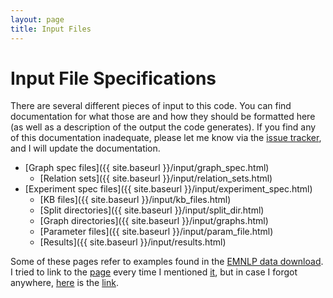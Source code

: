 ```yaml
---
layout: page
title: Input Files
---
```

# Input File Specifications

There are several different pieces of input to this code.  You can find
documentation for what those are and how they should be formatted here (as well
as a description of the output the code generates).  If you find any of this
documentation inadequate, please let me know via the [issue
tracker](https://github.com/matt-gardner/pra/issues), and I will update the
documentation.

* [Graph spec files]({{ site.baseurl }}/input/graph_spec.html)
    * [Relation sets]({{ site.baseurl }}/input/relation_sets.html)
* [Experiment spec files]({{ site.baseurl }}/input/experiment_spec.html)
    * [KB files]({{ site.baseurl }}/input/kb_files.html)
    * [Split directories]({{ site.baseurl }}/input/split_dir.html)
    * [Graph directories]({{ site.baseurl }}/input/graphs.html)
    * [Parameter files]({{ site.baseurl }}/input/param_file.html)
    * [Results]({{ site.baseurl }}/input/results.html)

Some of these pages refer to examples found in the [EMNLP data
download](http://rtw.ml.cmu.edu/emnlp2014_vector_space_pra).  I tried to link
to the [page](http://rtw.ml.cmu.edu/emnlp2014_vector_space_pra) every time I
mentioned [it](http://rtw.ml.cmu.edu/emnlp2014_vector_space_pra), but in case I
forgot anywhere, [here](http://rtw.ml.cmu.edu/emnlp2014_vector_space_pra) is
the [link](http://rtw.ml.cmu.edu/emnlp2014_vector_space_pra).

